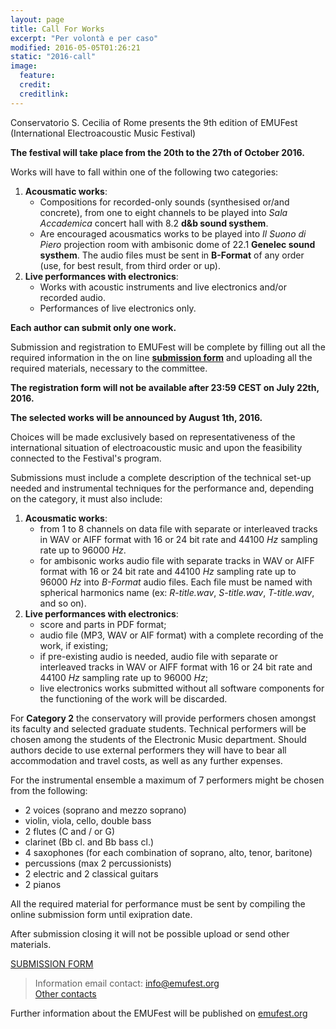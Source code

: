 ```yaml
---
layout: page
title: Call For Works
excerpt: "Per volontà e per caso"
modified: 2016-05-05T01:26:21
static: "2016-call"
image:
  feature:
  credit:
  creditlink:
---
```


Conservatorio S. Cecilia of Rome presents the 9th edition of EMUFest   
(International Electroacoustic Music Festival)

**The festival will take place from the 20th to the 27th of October 2016.**

Works will have to fall within one of the following two categories:

 1. **Acousmatic works**:
    - Compositions for recorded-only sounds (synthesised or/and concrete), from one to eight channels to be played into *Sala Accademica* concert hall with 8.2 **d&b sound systhem**.    
    - Are encouraged acousmatics works to be played into *Il Suono di Piero* projection room with ambisonic dome of 22.1 **Genelec sound systhem**. The audio files must be sent in **B-Format** of any order (use, for best result, from third order or up).
 2. **Live performances with electronics**:   
    - Works with acoustic instruments and live electronics and/or recorded audio.
    - Performances of live electronics only.

**Each author can submit only one work.**

Submission and registration to EMUFest will be complete by filling out all the required information in the on line **[submission form](http://emufest.org/semuform)** and uploading all the required materials, necessary to the committee.

**The registration form will not be available after 23:59 CEST on July 22th, 2016.**

**The selected works will be announced by August 1th, 2016.**

Choices will be made exclusively based on representativeness of the international situation of electroacoustic music and upon the feasibility connected to the Festival's program.

Submissions must include a complete description of the technical set-up needed and instrumental techniques for the performance and, depending on the category, it must also include:

 1. **Acousmatic works**:
    - from 1 to 8 channels on data file with separate or interleaved tracks in WAV or AIFF format with 16 or 24 bit rate and 44100 *Hz* sampling rate up to 96000 *Hz*.
    - for ambisonic works audio file with separate tracks in WAV or AIFF format with 16 or 24 bit rate and 44100 *Hz* sampling rate up to 96000 *Hz* into *B-Format* audio files. Each file must be named with spherical harmonics name (ex: *R-title.wav*, *S-title.wav*, *T-title.wav*, and so on).
 2. **Live performances with electronics**:
    - score and parts in PDF format;
    - audio file (MP3, WAV or AIF format) with a complete recording of the work, if existing;
    - if pre-existing audio is needed, audio file with separate or interleaved tracks in WAV or AIFF format with 16 or 24 bit rate and 44100 *Hz* sampling rate up to 96000 *Hz*;
    - live electronics works submitted without all software components for the functioning of the work will be discarded.

For **Category 2** the conservatory will provide performers chosen amongst its faculty and selected graduate students. Technical performers will be chosen among the students of the Electronic Music department. Should authors decide to use external performers they will have to bear all accommodation and travel costs, as well as any further expenses.

For the instrumental ensemble a maximum of 7 performers might be chosen from the following:

  - 2 voices (soprano and mezzo soprano)
  - violin, viola, cello, double bass
  - 2 flutes (C and / or G)
  - clarinet (Bb cl. and Bb bass cl.)
  - 4 saxophones (for each combination of soprano, alto, tenor, baritone)
  - percussions (max 2 percussionists)
  - 2 electric and 2 classical guitars
  - 2 pianos

All the required material for performance must be sent by compiling the online submission form until exipration date.

After submission closing it will not be possible upload or send other materials.

<div markdown="0">
  <a href="http://emufest.org/semuform" class="mybtn">SUBMISSION FORM</a>
</div>

> Information email contact: [info@emufest.org](info@emufest.org)   
> [Other contacts](http://www.emufest.org/about/#contacts)

Further information about the EMUFest will be published on [emufest.org](http://www.emufest.org)
